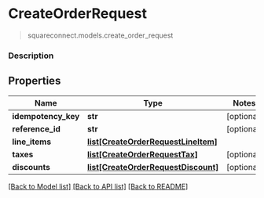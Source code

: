 # CreateOrderRequest
> squareconnect.models.create_order_request

### Description



## Properties
Name | Type | Notes
------------ | ------------- | -------------
**idempotency_key** | **str** | [optional] 
**reference_id** | **str** | [optional] 
**line_items** | [**list[CreateOrderRequestLineItem]**](CreateOrderRequestLineItem.md) | 
**taxes** | [**list[CreateOrderRequestTax]**](CreateOrderRequestTax.md) | [optional] 
**discounts** | [**list[CreateOrderRequestDiscount]**](CreateOrderRequestDiscount.md) | [optional] 

[[Back to Model list]](../README.md#documentation-for-models) [[Back to API list]](../README.md#documentation-for-api-endpoints) [[Back to README]](../README.md)


